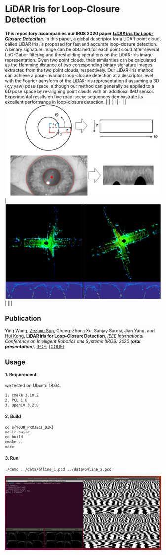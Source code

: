 # LiDAR Iris for Loop-Closure Detection

**This repository accompanies our IROS 2020 paper [_LiDAR Iris for Loop-Closure Detection_](./iros2020.pdf).** In this paper, a global descriptor for a LiDAR point cloud, called LiDAR Iris, is proposed for fast and accurate loop-closure detection. A binary signature image can be obtained for each point cloud after several LoG-Gabor filtering and thresholding operations on the LiDAR-Iris image representation. Given two point clouds, their similarities can be calculated as the Hamming distance of two corresponding binary signature images extracted from the two point clouds, respectively. Our LiDAR-Iris method can achieve a pose-invariant loop-closure detection at a descriptor level with the Fourier transform of the LiDAR-Iris representation if assuming a 3D (x,y,yaw) pose space, although our method can generally be applied to a 6D pose space by re-aligning point clouds with an additional IMU sensor. Experimental results on five road-scene sequences demonstrate its excellent performance in loop-closure detection.
|||
|--|--|
|![](./img/iris_1.png) | ![](./img/lidarIris.png)|
|||
## Publication

Ying Wang, [Zezhou Sun](https://github.com/SunZezhou), Cheng-Zhong Xu, Sanjay Sarma, Jian Yang, and [Hui Kong](https://sites.google.com/view/huikonglab/home), **LiDAR Iris for Loop-Closure Detection**, _IEEE International Conference on Intelligent Robotics and Systems (IROS) 2020 (**oral presentation**)_. [[PDF]](./iros2020.pdf) [[CODE]](https://github.com/BigMoWangying/LiDAR-Iris)


## Usage
#### 1. Requirement
we tested on Ubuntu 18.04.
```
1. cmake 3.10.2
2. PCL 1.8
3. OpenCV 3.2.0
```

#### 2. Build
```
cd ${YOUR_PROJECT_DIR}
mdkir build
cd build
cmake ..
make
```

#### 3. Run
```
./demo ../data/64line_1.pcd ../data/64line_2.pcd
```
![](./img/out.png)

